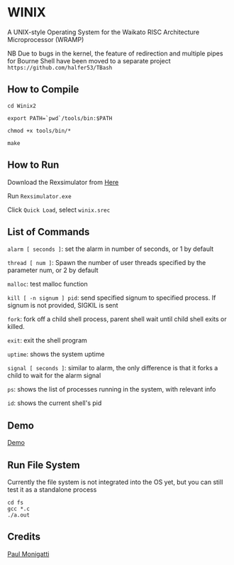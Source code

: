 # WINIX
A UNIX-style Operating System for the Waikato RISC Architecture Microprocessor (WRAMP)

NB Due to bugs in the kernel, the feature of redirection and multiple pipes for Bourne Shell have been moved to a separate project ```https://github.com/halfer53/TBash```

## How to Compile
```cd Winix2```

```export PATH=`pwd`/tools/bin:$PATH```

```chmod +x tools/bin/*```

```make```

## How to Run

Download the Rexsimulator from [Here](https://github.com/halfer53/rexsimulator/releases/tag/2.0.1)

Run ```Rexsimulator.exe```

Click ```Quick Load```, select ```winix.srec```

## List of Commands

```alarm [ seconds ]```: set the alarm in number of seconds, or 1 by default

```thread [ num ]```: Spawn the number of user threads specified by the parameter num, or 2 by default

```malloc```: test malloc function

```kill [ -n signum ] pid```: send specified signum to specified process. If signum is not provided, SIGKIL is sent

```fork```: fork off a child shell process, parent shell wait until child shell exits or killed.

```exit```: exit the shell program

```uptime```: shows the system uptime

```signal [ seconds ]```: similar to alarm, the only difference is that it forks a child to wait for the alarm signal

```ps```: shows the list of processes running in the system, with relevant info

```id```: shows the current shell's pid

## Demo

[Demo](https://github.com/halfer53/Winix2/blob/master/Documentations/demo.md)

## Run File System

Currently the file system is not integrated into the OS yet, but you can still test it as a standalone process

```
cd fs
gcc *.c
./a.out
```

## Credits
[Paul Monigatti](https://nz.linkedin.com/in/paulmonigatti)
